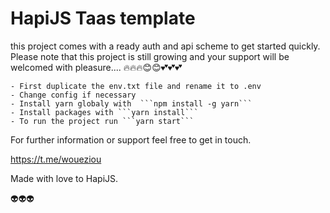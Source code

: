 # HapiJS Taas template
this project comes with a ready auth and api scheme to get started quickly. 
Please note that this project is still growing and your support will be welcomed with pleasure.... 🔥🔥🔥😊😊💕💕💕

    - First duplicate the env.txt file and rename it to .env
    - Change config if necessary
    - Install yarn globaly with  ```npm install -g yarn```
    - Install packages with ```yarn install```
    - To run the project run ```yarn start```

For further information or support feel free to get in touch.

https://t.me/woueziou 

Made with love to HapiJS.

👽👽👽

